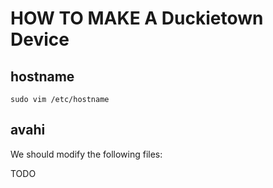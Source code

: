 # HOW TO MAKE A Duckietown Device

## hostname

```
sudo vim /etc/hostname
```

## avahi

We should modify the following files:

TODO
